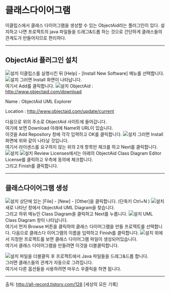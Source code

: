 # 클래스다이어그램

이클립스에서 클래스 다이어그램을 생성할 수 있는 ObjectAid라는 플러그인이 있다. 설치하고 나면 프로젝트의 java 파일들을 드래그&드롭 하는 것으로 간단하게 클래스들의 관계도가 만들어지므로 편리하다.

---

## ObjectAid 플러그인 설치

![설치](./image/클래스다이어그램1.png)
이클립스를 실행시킨 뒤 [Help] - [Install New Software] 메뉴를 선택합니다.
![설치](./image/클래스다이어그램2.png)
그러면 Install 화면이 나타납니다.  
여기서 Add를 클릭합니다.
![설치](./image/클래스다이어그램3.png)
ObjectAid : http://www.objectaid.com/download

Name : ObjectAid UML Explorer

Location : http://www.objectaid.com/update/current

다음으로 위의 주소로 ObjectAid 사이트에 들어갑니다.  
여기에 보면 Download 아래에 Name와 URL이 있습니다.  
이것을 Add Repository 창에 각각 입력하고 OK를 클릭합니다.
![설치](./image/클래스다이어그램4.png)
그러면 Install 화면에 위와 같이 나타날 것입니다.  
여기서 라이센스를 요구하지 않는 위의 2개 항목만 체크를 하고 Next를 클릭합니다.
![설치](./image/클래스다이어그램5.png)
![설치](./image/클래스다이어그램6.png)
Review Licenses에서는 아래의 ObjectAid Class Diagram Editor License를 클릭하고 우측에 동의에 체크합니다.  
그리고 Finish를 클릭합니다.

---

## 클래스다이어그램 생성

![설치](./image/클래스다이어그램7.png)
상단에 있는 [File] - [New] - [Other]을 클릭합니다. (단축키 Ctrl+N )
![설치](./image/클래스다이어그램8.png)
새로 나타난 창에서 ObjectAid UML Diagram을 찾습니다.  
그리고 하위 메뉴인 Class Diagram을 클릭하고 Next를 누릅니다.
![설치](./image/클래스다이어그램9.png)
UML Class Diagram 창이 나타납니다.  
여기서 먼저 Browse 버튼을 클릭하여 클래스 다이어그램을 만들 프로젝트를 선택합니다. 다음으로 클래스다 이어그램의 이름을 입력하고 Finish를 클릭합니다.
![설치](./image/클래스다이어그램11.png)
위에서 지정한 프로젝트를 보면 클래스 다이어그램 파일이 생성되어있습니다.  
여기서 클래스 다이어그램을 만들려면 이것을 더블클릭합니다.

![설치](./image/클래스다이어그램10.png)
파일을 더블클릭 후 프로젝트에서 Java 파일들을 드래그&드롭 합니다.  
그러면 클래스들의 관계가 자동으로 그려집니다.  
여기서 다른 옵션들을 사용하려면 마우스 우클릭을 하면 됩니다.

---

출처: http://all-record.tistory.com/128 [세상의 모든 기록]
